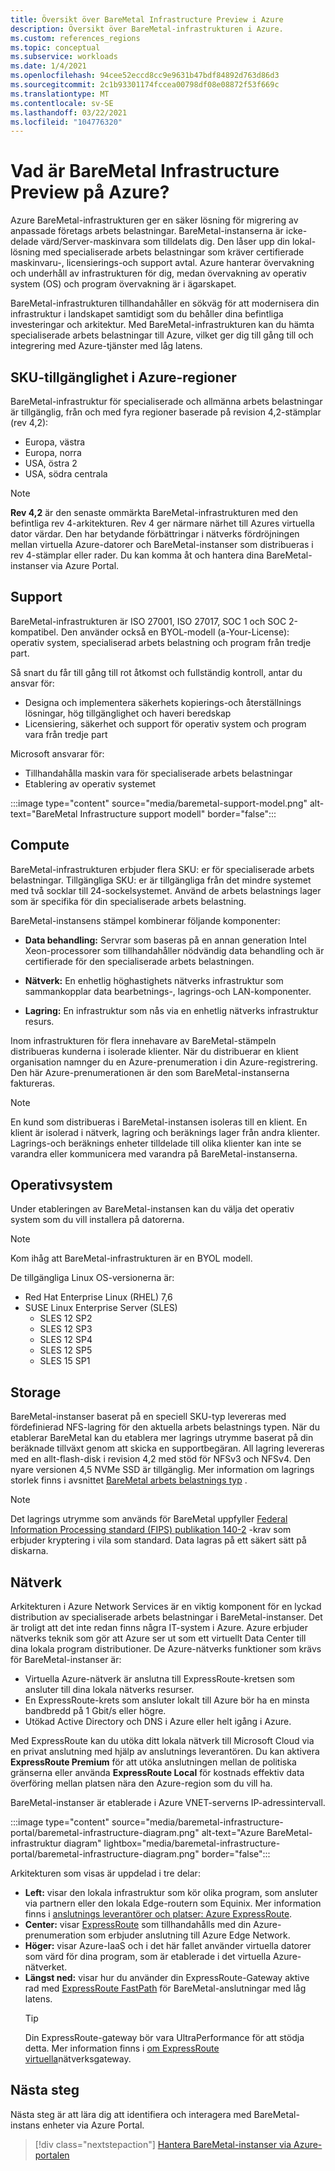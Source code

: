 ```yaml
---
title: Översikt över BareMetal Infrastructure Preview i Azure
description: Översikt över BareMetal-infrastrukturen i Azure.
ms.custom: references_regions
ms.topic: conceptual
ms.subservice: workloads
ms.date: 1/4/2021
ms.openlocfilehash: 94cee52eccd8cc9e9631b47bdf84892d763d86d3
ms.sourcegitcommit: 2c1b93301174fccea00798df08e08872f53f669c
ms.translationtype: MT
ms.contentlocale: sv-SE
ms.lasthandoff: 03/22/2021
ms.locfileid: "104776320"
---
```

#  <a name="what-is-baremetal-infrastructure-preview-on-azure"></a>Vad är BareMetal Infrastructure Preview på Azure?

Azure BareMetal-infrastrukturen ger en säker lösning för migrering av anpassade företags arbets belastningar. BareMetal-instanserna är icke-delade värd/Server-maskinvara som tilldelats dig. Den låser upp din lokal-lösning med specialiserade arbets belastningar som kräver certifierade maskinvaru-, licensierings-och support avtal. Azure hanterar övervakning och underhåll av infrastrukturen för dig, medan övervakning av operativ system (OS) och program övervakning är i ägarskapet.

BareMetal-infrastrukturen tillhandahåller en sökväg för att modernisera din infrastruktur i landskapet samtidigt som du behåller dina befintliga investeringar och arkitektur. Med BareMetal-infrastrukturen kan du hämta specialiserade arbets belastningar till Azure, vilket ger dig till gång till och integrering med Azure-tjänster med låg latens.

## <a name="sku-availability-in-azure-regions"></a>SKU-tillgänglighet i Azure-regioner
BareMetal-infrastruktur för specialiserade och allmänna arbets belastningar är tillgänglig, från och med fyra regioner baserade på revision 4,2-stämplar (rev 4,2):
- Europa, västra
- Europa, norra
- USA, östra 2
- USA, södra centrala

>[!NOTE]
>**Rev 4,2** är den senaste ommärkta BareMetal-infrastrukturen med den befintliga rev 4-arkitekturen.  Rev 4 ger närmare närhet till Azures virtuella dator värdar. Den har betydande förbättringar i nätverks fördröjningen mellan virtuella Azure-datorer och BareMetal-instanser som distribueras i rev 4-stämplar eller rader.  Du kan komma åt och hantera dina BareMetal-instanser via Azure Portal. 

## <a name="support"></a>Support
BareMetal-infrastrukturen är ISO 27001, ISO 27017, SOC 1 och SOC 2-kompatibel.  Den använder också en BYOL-modell (a-Your-License): operativ system, specialiserad arbets belastning och program från tredje part.  

Så snart du får till gång till rot åtkomst och fullständig kontroll, antar du ansvar för:
- Designa och implementera säkerhets kopierings-och återställnings lösningar, hög tillgänglighet och haveri beredskap
- Licensiering, säkerhet och support för operativ system och program vara från tredje part

Microsoft ansvarar för:
- Tillhandahålla maskin vara för specialiserade arbets belastningar 
- Etablering av operativ systemet

:::image type="content" source="media/baremetal-support-model.png" alt-text="BareMetal Infrastructure support modell" border="false":::

## <a name="compute"></a>Compute
BareMetal-infrastrukturen erbjuder flera SKU: er för specialiserade arbets belastningar. Tillgängliga SKU: er är tillgängliga från det mindre systemet med två socklar till 24-sockelsystemet. Använd de arbets belastnings lager som är specifika för din specialiserade arbets belastning.

BareMetal-instansens stämpel kombinerar följande komponenter:

- **Data behandling:** Servrar som baseras på en annan generation Intel Xeon-processorer som tillhandahåller nödvändig data behandling och är certifierade för den specialiserade arbets belastningen.

- **Nätverk:** En enhetlig höghastighets nätverks infrastruktur som sammankopplar data bearbetnings-, lagrings-och LAN-komponenter.

- **Lagring:** En infrastruktur som nås via en enhetlig nätverks infrastruktur resurs.

Inom infrastrukturen för flera innehavare av BareMetal-stämpeln distribueras kunderna i isolerade klienter. När du distribuerar en klient organisation namnger du en Azure-prenumeration i din Azure-registrering. Den här Azure-prenumerationen är den som BareMetal-instanserna faktureras.

>[!NOTE]
>En kund som distribueras i BareMetal-instansen isoleras till en klient. En klient är isolerad i nätverk, lagring och beräknings lager från andra klienter. Lagrings-och beräknings enheter tilldelade till olika klienter kan inte se varandra eller kommunicera med varandra på BareMetal-instanserna.

## <a name="os"></a>Operativsystem
Under etableringen av BareMetal-instansen kan du välja det operativ system som du vill installera på datorerna. 

>[!NOTE]
>Kom ihåg att BareMetal-infrastrukturen är en BYOL modell.

De tillgängliga Linux OS-versionerna är:
- Red Hat Enterprise Linux (RHEL) 7,6
- SUSE Linux Enterprise Server (SLES)
   - SLES 12 SP2
   - SLES 12 SP3
   - SLES 12 SP4
   - SLES 12 SP5
   - SLES 15 SP1

## <a name="storage"></a>Storage
BareMetal-instanser baserat på en speciell SKU-typ levereras med fördefinierad NFS-lagring för den aktuella arbets belastnings typen. När du etablerar BareMetal kan du etablera mer lagrings utrymme baserat på din beräknade tillväxt genom att skicka en supportbegäran. All lagring levereras med en allt-flash-disk i revision 4,2 med stöd för NFSv3 och NFSv4. Den nyare versionen 4,5 NVMe SSD är tillgänglig. Mer information om lagrings storlek finns i avsnittet [BareMetal arbets belastnings typ](../virtual-machines/workloads/sap/get-started.md) .

>[!NOTE]
>Det lagrings utrymme som används för BareMetal uppfyller [Federal Information Processing standard (FIPS) publikation 140-2](/microsoft-365/compliance/offering-fips-140-2) -krav som erbjuder kryptering i vila som standard. Data lagras på ett säkert sätt på diskarna.

## <a name="networking"></a>Nätverk
Arkitekturen i Azure Network Services är en viktig komponent för en lyckad distribution av specialiserade arbets belastningar i BareMetal-instanser. Det är troligt att det inte redan finns några IT-system i Azure. Azure erbjuder nätverks teknik som gör att Azure ser ut som ett virtuellt Data Center till dina lokala program distributioner. De Azure-nätverks funktioner som krävs för BareMetal-instanser är:

- Virtuella Azure-nätverk är anslutna till ExpressRoute-kretsen som ansluter till dina lokala nätverks resurser.
- En ExpressRoute-krets som ansluter lokalt till Azure bör ha en minsta bandbredd på 1 Gbit/s eller högre.
- Utökad Active Directory och DNS i Azure eller helt igång i Azure.

Med ExpressRoute kan du utöka ditt lokala nätverk till Microsoft Cloud via en privat anslutning med hjälp av anslutnings leverantören. Du kan aktivera **ExpressRoute Premium** för att utöka anslutningen mellan de politiska gränserna eller använda **ExpressRoute Local** för kostnads effektiv data överföring mellan platsen nära den Azure-region som du vill ha.

BareMetal-instanser är etablerade i Azure VNET-serverns IP-adressintervall.

:::image type="content" source="media/baremetal-infrastructure-portal/baremetal-infrastructure-diagram.png" alt-text="Azure BareMetal-infrastruktur diagram" lightbox="media/baremetal-infrastructure-portal/baremetal-infrastructure-diagram.png" border="false":::

Arkitekturen som visas är uppdelad i tre delar:
- **Left:** visar den lokala infrastruktur som kör olika program, som ansluter via partnern eller den lokala Edge-routern som Equinix. Mer information finns i [anslutnings leverantörer och platser: Azure ExpressRoute](../expressroute/expressroute-locations.md).
- **Center:** visar [ExpressRoute](../expressroute/expressroute-introduction.md) som tillhandahålls med din Azure-prenumeration som erbjuder anslutning till Azure Edge Network.
- **Höger:** visar Azure-IaaS och i det här fallet använder virtuella datorer som värd för dina program, som är etablerade i det virtuella Azure-nätverket.
- **Längst ned:** visar hur du använder din ExpressRoute-Gateway aktive rad med [ExpressRoute FastPath](../expressroute/about-fastpath.md) för BareMetal-anslutningar med låg latens.   
   >[!TIP]
   >Din ExpressRoute-gateway bör vara UltraPerformance för att stödja detta.  Mer information finns i [om ExpressRoute virtuella](../expressroute/expressroute-about-virtual-network-gateways.md)nätverksgateway.

## <a name="next-steps"></a>Nästa steg

Nästa steg är att lära dig att identifiera och interagera med BareMetal-instans enheter via Azure Portal.

> [!div class="nextstepaction"]
> [Hantera BareMetal-instanser via Azure-portalen](connect-baremetal-infrastructure.md)